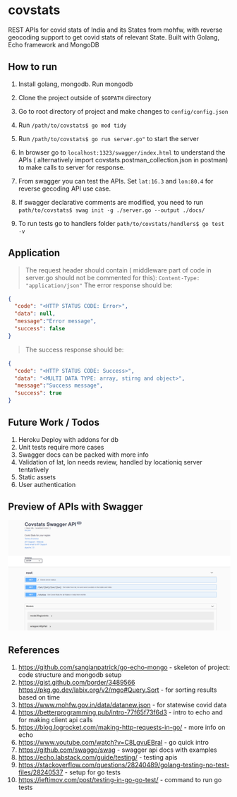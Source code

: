 # covstats

REST APIs for covid stats of India and its States from mohfw,
with reverse geocoding support to get covid stats of relevant 
State. Built with Golang, Echo framework and MongoDB



## How to run

 1. Install golang, mongodb. Run mongodb  

 2. Clone the project outside of `$GOPATH` directory 

 3. Go to root directory of project and make changes to `config/config.json`

 4. Run `/path/to/covstats$ go mod tidy`
 
 5. Run `/path/to/covstats$ go run server.go"` to start the server
 
 6. In browser go to `localhost:1323/swagger/index.html` to understand the APIs ( alternatively import covstats.postman_collection.json
     in postman) to make calls to server for response.

 7. From swagger you can test the APIs. Set `lat:16.3` and `lon:80.4` for reverse gecoding API use case.

 8. If swagger declarative comments are modified, you need to run `path/to/covstats$ swag init -g ./server.go --output ./docs/` 

 9. To run tests go to handlers folder `path/to/covstats/handlers$ go test -v`


## Application

>The request header should contain ( middleware part of code in server.go should not be commented for this):
```Content-Type: "application/json"```
>The error response should be:

```json
{
  "code": "<HTTP STATUS CODE: Error>",
  "data": null,
  "message":"Error message",
  "success": false
}
```

>The success response should be:

```json
{
  "code": "<HTTP STATUS CODE: Success>",
  "data": "<MULTI DATA TYPE: array, stirng and object>",
  "message":"Success message",
  "success": true
}
```

## Future Work / Todos

1. Heroku Deploy with addons for db
2. Unit tests require more cases
3. Swagger docs can be packed with more info
4. Validation of lat, lon needs review, handled by locationiq server tentatively
5. Static assets
6. User authentication

## Preview of APIs with Swagger

<img src="swagger-preview.PNG" width=800 />

## References

1.  https://github.com/sangianpatrick/go-echo-mongo           -  skeleton of project: code structure and mongodb setup
2.  https://gist.github.com/border/3489566 
    https://pkg.go.dev/labix.org/v2/mgo#Query.Sort            -  for sorting results based on time
3.  https://www.mohfw.gov.in/data/datanew.json                -  for statewise covid data
4.  https://betterprogramming.pub/intro-77f65f73f6d3          -  intro to echo and for making client api calls 
5.  https://blog.logrocket.com/making-http-requests-in-go/    -  more info on echo 
6.  https://www.youtube.com/watch?v=C8LgvuEBraI               -  go quick intro 
7.  https://github.com/swaggo/swag                            -  swagger api docs with examples
9.  https://echo.labstack.com/guide/testing/                  -  testing apis
10. https://stackoverflow.com/questions/28240489/golang-testing-no-test-files/28240537    - setup for go tests
11.  https://ieftimov.com/post/testing-in-go-go-test/          -  command to run go tests
